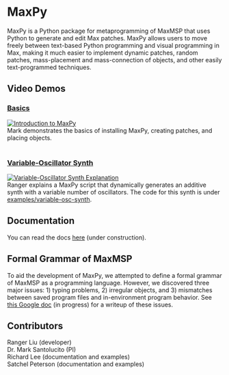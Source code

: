 # MaxPy
MaxPy is a Python package for metaprogramming of MaxMSP that uses Python to generate and edit Max patches. MaxPy allows users to move freely between text-based Python programming and visual programming in Max, making it much easier to implement dynamic patches, random patches, mass-placement and mass-connection of objects, and other easily text-programmed techniques.
  
## Video Demos 
### [Basics](https://www.youtube.com/watch?v=F8Fpe0Udc4M)      
[![Introduction to MaxPy](https://img.youtube.com/vi/F8Fpe0Udc4M/0.jpg)](https://www.youtube.com/watch?v=F8Fpe0Udc4M)     
Mark demonstrates the basics of installing MaxPy, creating patches, and placing objects.   
<br>
### [Variable-Oscillator Synth](https://www.youtube.com/watch?v=nxusu32kkxs)       
[![Variable-Oscillator Synth Explanation](https://img.youtube.com/vi/nxusu32kkxs/0.jpg)](https://www.youtube.com/watch?v=nxusu32kkxs)      
Ranger explains a MaxPy script that dynamically generates an additive synth with a variable number of oscillators. The code for this synth is under [examples/variable-osc-synth](examples/variable-osc-synth). 

## Documentation

You can read the docs [here](https://barnard-pl-labs.github.io/MaxPy) (under construction).    

## Formal Grammar of MaxMSP
To aid the development of MaxPy, we attempted to define a formal grammar of MaxMSP as a programming language. However, we discovered three major issues: 1) typing problems, 2) irregular objects, and 3) mismatches between saved program files and in-environment program behavior. See [this Google doc](https://docs.google.com/document/u/5/d/e/2PACX-1vQuFN8D44U0Z2s_2Jn3AcnZTgZrhUOEkb2gffNPamdWSFFroIWiXKIFlCmmnJs1XF0L7yd18yhqJO8a/pub) (in progress) for a writeup of these issues.   

## Contributors
Ranger Liu (developer)   
Dr. Mark Santolucito (PI)      
Richard Lee (documentation and examples)     
Satchel Peterson (documentation and examples)     

